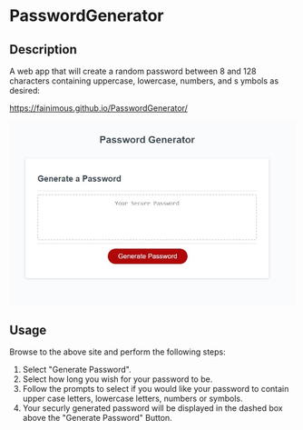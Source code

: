 # PasswordGenerator

## Description 

A web app that will create a random password between 8 and 128 characters containing uppercase, lowercase, numbers, and s ymbols as desired:

https://fainimous.github.io/PasswordGenerator/

![Screenshot of the web application](/assets/PasswordGenerator.JPG?raw=true "Screenshot")

## Usage 

Browse to the above site and perform the following steps:

1) Select "Generate Password".
2) Select how long you wish for your password to be.
3) Follow the prompts to select if you would like your password to contain upper case letters, lowercase letters, numbers or symbols.
4) Your securly generated password will be displayed in the dashed box above the "Generate Password" Button.

